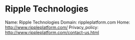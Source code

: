 
# Ripple Technologies

Name: Ripple Technologies
Domain: rippleplatform.com
Home: http://www.rippleplatform.com/
Privacy_policy: http://www.rippleplatform.com/contact-us.html
